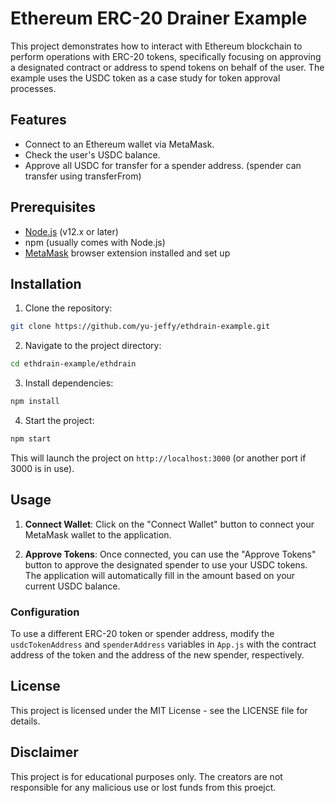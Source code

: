 # Ethereum ERC-20 Drainer Example

This project demonstrates how to interact with Ethereum blockchain to perform operations with ERC-20 tokens, specifically focusing on approving a designated contract or address to spend tokens on behalf of the user. The example uses the USDC token as a case study for token approval processes.

## Features

- Connect to an Ethereum wallet via MetaMask.
- Check the user's USDC balance.
- Approve all USDC for transfer for a spender address. (spender can transfer using transferFrom)

## Prerequisites

- [Node.js](https://nodejs.org/en/) (v12.x or later)
- npm (usually comes with Node.js)
- [MetaMask](https://metamask.io/) browser extension installed and set up

## Installation

1. Clone the repository:

```bash
git clone https://github.com/yu-jeffy/ethdrain-example.git
```

2. Navigate to the project directory:

```bash
cd ethdrain-example/ethdrain
```

3. Install dependencies:

```bash
npm install
```

4. Start the project:

```bash
npm start
```

This will launch the project on `http://localhost:3000` (or another port if 3000 is in use).

## Usage

1. **Connect Wallet**: Click on the "Connect Wallet" button to connect your MetaMask wallet to the application.

2. **Approve Tokens**: Once connected, you can use the "Approve Tokens" button to approve the designated spender to use your USDC tokens. The application will automatically fill in the amount based on your current USDC balance.

### Configuration

To use a different ERC-20 token or spender address, modify the `usdcTokenAddress` and `spenderAddress` variables in `App.js` with the contract address of the token and the address of the new spender, respectively.

## License

This project is licensed under the MIT License - see the LICENSE file for details.

## Disclaimer

This project is for educational purposes only. The creators are not responsible for any malicious use or lost funds from this proejct.
